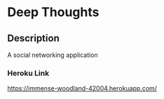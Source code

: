 # Deep Thoughts

## Description
A social networking application

### Heroku Link
https://immense-woodland-42004.herokuapp.com/

